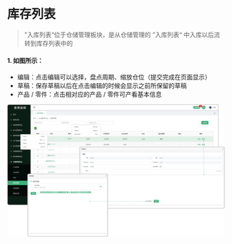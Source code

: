# 库存列表

> "入库列表“位于仓储管理板块，是从仓储管理的 ”入库列表“ 中入库以后流转到库存列表中的

#### 1. 如图所示：
* 编辑：点击编辑可以选择，盘点周期、缩放仓位（提交完成在页面显示）
* 草稿：保存草稿以后在点击编辑的时候会显示之前所保留的草稿
* 产品 / 零件：点击相对应的产品 / 零件可产看基本信息

![如图所示](../file/cc-kclb.png)